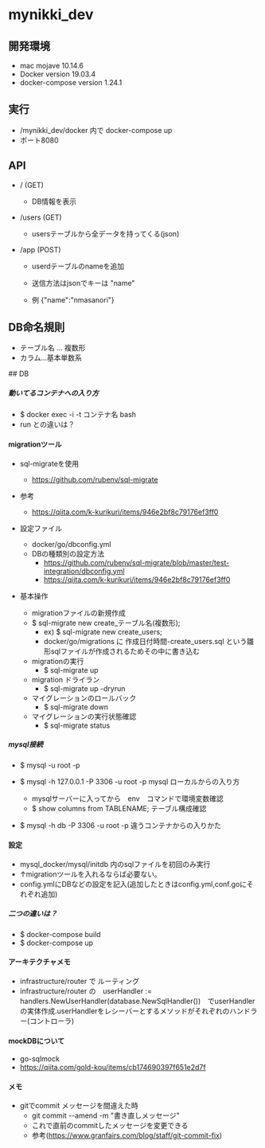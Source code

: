 # mynikki_dev

## 開発環境
- mac mojave 10.14.6
- Docker version 19.03.4
- docker-compose version 1.24.1
## 実行
- /mynikki_dev/docker 内で docker-compose up
- ポート8080
## API
- / (GET)
  
    - DB情報を表示
    
- /users (GET)
  
    - usersテーブルから全データを持ってくる(json)
    
- /app (POST)
    - userdテーブルのnameを追加
    
    - 送信方法はjsonでキーは "name"
    
    - 例 {"name":"nmasanori"}
    
## DB命名規則

- テーブル名 ... 複数形
- カラム...基本単数系

​## DB 



##### 動いてるコンテナへの入り方
- $ docker exec -i -t コンテナ名 bash
- run との違いは？
#### migrationツール
- sql-migrateを使用

  -  https://github.com/rubenv/sql-migrate
- 参考

  - https://qiita.com/k-kurikuri/items/946e2bf8c79176ef3ff0
- 設定ファイル

  - docker/go/dbconfig.yml
  - DBの種類別の設定方法
    - https://github.com/rubenv/sql-migrate/blob/master/test-integration/dbconfig.yml
    - https://qiita.com/k-kurikuri/items/946e2bf8c79176ef3ff0
- 基本操作
    - migrationファイルの新規作成
    - $ sql-migrate new create_テーブル名(複数形);
      - ex) $ sql-migrate new create_users;
      - docker/go/migrations に  作成日付時間-create_users.sql という雛形sqlファイルが作成されるためその中に書き込む
    - migrationの実行
      - $ sql-migrate up
    - migration ドライラン
      - $ sql-migrate up -dryrun
    - マイグレーションのロールバック
      - $ sql-migrate down
    - マイグレーションの実行状態確認
      -  $ sql-migrate status
##### mysql接続
- $ mysql -u root -p 
- $ mysql -h 127.0.0.1 -P 3306 -u root -p mysql ローカルからの入り方
    - mysqlサーバーに入ってから　env　コマンドで環境変数確認
    - $ show columns from TABLENAME; テーブル構成確認

- $ mysql -h db -P 3306 -u root -p 違うコンテナからの入りかた

#### 設定
- mysql_docker/mysql/initdb 内のsqlファイルを初回のみ実行
- ↑migrationツールを入れるならば必要ない。
- config.ymlにDBなどの設定を記入(追加したときはconfig.yml,conf.goにそれぞれ追加)
##### 二つの違いは？
- $ docker-compose build
- $ docker-compose up 

#### アーキテクチャメモ
- infrastructure/router で ルーティング
- infrastructure/router の　userHandler := handlers.NewUserHandler(database.NewSqlHandler())　でuserHandlerの実体作成.userHandlerをレシーバーとするメソッドがそれぞれのハンドラー(コントローラ)

#### mockDBについて
- go-sqlmock
- https://qiita.com/gold-kou/items/cb174690397f651e2d7f
#### メモ
- gitでcommit メッセージを間違えた時
  - git commit --amend -m "書き直しメッセージ"
  - これで直前のcommitしたメッセージを変更できる
  - 参考(https://www.granfairs.com/blog/staff/git-commit-fix)


